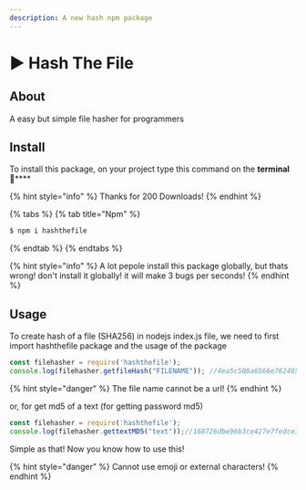 ```yaml
---
description: A new hash npm package
---
```


# ▶ Hash The File



## About

&#x20;A easy but simple file hasher for programmers

## Install

To install this package, on your project type this command on the **terminal** :tada:****

{% hint style="info" %}
Thanks for 200 Downloads!
{% endhint %}

{% tabs %}
{% tab title="Npm" %}
```bash
$ npm i hashthefile
```
{% endtab %}
{% endtabs %}

{% hint style="info" %}
A lot pepole install this package globally, but thats wrong! don't install it globally! it will make 3 bugs per seconds!
{% endhint %}

## Usage

To create hash of a file (SHA256) in nodejs index.js file, we need to first import hashthefile package and the usage of the package

```javascript
const filehasher = require('hashthefile');
console.log(filehasher.getfileHash("FILENAME")); //4ea5c508a6566e76240543f8feb06fd457777be39549c4016436afda65d2330e
```

{% hint style="danger" %}
The file name cannot be a url!
{% endhint %}

or, for get md5 of a text (for getting password md5)

```javascript
const filehasher = require('hashthefile');
console.log(filehasher.gettextMD5("text"));//168726dbe96b3ce427e7fedce31bb0bc
```

Simple as that! Now you know how to use this!

{% hint style="danger" %}
Cannot use emoji or external characters!
{% endhint %}
